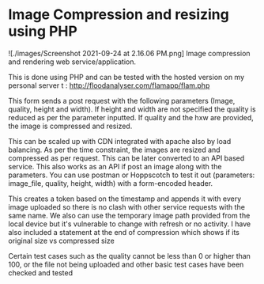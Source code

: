 # Image Compression and resizing using PHP
![./images/Screenshot 2021-09-24 at 2.16.06 PM.png]
Image compression and rendering web service/application.

This is done using PHP and can be tested with the hosted version on my personal server t : http://floodanalyser.com/flamapp/flam.php


This form sends a post request with the following parameters (Image, quality, height and width). If height and width are not specified the quality is reduced as per the parameter inputted. If quality and the hxw are provided, the image is compressed and resized.

This can be scaled up with CDN integrated with apache also by load balancing. As per the time constraint, the images are resized and compressed as per request. This can be later converted to an API based service. This also works as an API if post an image along with the parameters. You can use postman or Hoppscotch to test it out (parameters: image_file, quality, height, width) with a form-encoded header.

This creates a token based on the timestamp and appends it with every image uploaded so there is no clash with other service requests with the same name. We also can use the temporary image path provided from the local device but it's vulnerable to change with refresh or no activity. I have also included a statement at the end of compression which shows if its original size vs compressed size

Certain test cases such as the quality cannot be less than 0 or higher than 100, or the file not being uploaded and other basic test cases have been checked and tested
